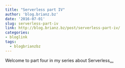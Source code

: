 ```yaml
---
title: "Serverless part IV"
author: 'blog.brianz.bz'
date: '2016-07-01'
slug: serverless-part-iv
link: http://blog.brianz.bz/post/serverless-part-iv/
categories:
- bloglink
tags:
  - blogbrianzbz
---
```


Welcome to part four in my series about Serverless[... <i class="fas fa-external-link-alt"></i>](http://blog.brianz.bz/post/serverless-part-iv/)

